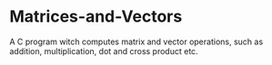 # Matrices-and-Vectors
A C program witch computes matrix and vector operations, such as addition, multiplication, dot and cross product etc.
